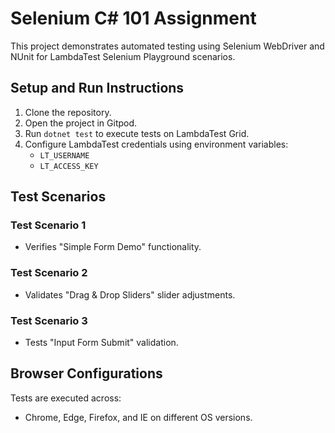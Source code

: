 ﻿# Selenium C# 101 Assignment

This project demonstrates automated testing using Selenium WebDriver and NUnit for LambdaTest Selenium Playground scenarios.

## Setup and Run Instructions

1. Clone the repository.
2. Open the project in Gitpod.
3. Run `dotnet test` to execute tests on LambdaTest Grid.
4. Configure LambdaTest credentials using environment variables:
   - `LT_USERNAME`
   - `LT_ACCESS_KEY`

## Test Scenarios

### Test Scenario 1
- Verifies "Simple Form Demo" functionality.
  
### Test Scenario 2
- Validates "Drag & Drop Sliders" slider adjustments.

### Test Scenario 3
- Tests "Input Form Submit" validation.

## Browser Configurations

Tests are executed across:
- Chrome, Edge, Firefox, and IE on different OS versions.
